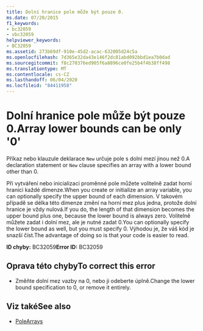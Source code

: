 ```yaml
---
title: Dolní hranice pole může být pouze 0.
ms.date: 07/20/2015
f1_keywords:
- bc32059
- vbc32059
helpviewer_keywords:
- BC32059
ms.assetid: 273b69df-910e-45d2-acac-632005d24c5a
ms.openlocfilehash: 7d365e32da43e146f2dc81abd092bbd1ea7b0dad
ms.sourcegitcommit: f8c270376ed905f6a8896ce0fe25b4f4b38ff498
ms.translationtype: MT
ms.contentlocale: cs-CZ
ms.lasthandoff: 06/04/2020
ms.locfileid: "84411958"
---
```

# <a name="array-lower-bounds-can-be-only-0"></a><span data-ttu-id="929ce-102">Dolní hranice pole může být pouze 0.</span><span class="sxs-lookup"><span data-stu-id="929ce-102">Array lower bounds can be only '0'</span></span>
<span data-ttu-id="929ce-103">Příkaz nebo klauzule deklarace `New` určuje pole s dolní mezí jinou než 0.</span><span class="sxs-lookup"><span data-stu-id="929ce-103">A declaration statement or `New` clause specifies an array with a lower bound other than 0.</span></span>  
  
 <span data-ttu-id="929ce-104">Při vytváření nebo inicializaci proměnné pole můžete volitelně zadat horní hranici každé dimenze.</span><span class="sxs-lookup"><span data-stu-id="929ce-104">When you create or initialize an array variable, you can optionally specify the upper bound of each dimension.</span></span> <span data-ttu-id="929ce-105">V takovém případě se délka této dimenze změní na horní mez plus jedna, protože dolní hranice je vždy nulová.</span><span class="sxs-lookup"><span data-stu-id="929ce-105">If you do, the length of that dimension becomes the upper bound plus one, because the lower bound is always zero.</span></span> <span data-ttu-id="929ce-106">Volitelně můžete zadat i dolní mez, ale je nutné zadat 0.</span><span class="sxs-lookup"><span data-stu-id="929ce-106">You can optionally specify the lower bound as well, but you must specify 0.</span></span> <span data-ttu-id="929ce-107">Výhodou je, že váš kód je snazší číst.</span><span class="sxs-lookup"><span data-stu-id="929ce-107">The advantage of doing so is that your code is easier to read.</span></span>  
  
 <span data-ttu-id="929ce-108">**ID chyby:** BC32059</span><span class="sxs-lookup"><span data-stu-id="929ce-108">**Error ID:** BC32059</span></span>  
  
## <a name="to-correct-this-error"></a><span data-ttu-id="929ce-109">Oprava této chyby</span><span class="sxs-lookup"><span data-stu-id="929ce-109">To correct this error</span></span>  
  
- <span data-ttu-id="929ce-110">Změňte dolní mez vazby na 0, nebo ji odeberte úplně.</span><span class="sxs-lookup"><span data-stu-id="929ce-110">Change the lower bound specification to 0, or remove it entirely.</span></span>  
  
## <a name="see-also"></a><span data-ttu-id="929ce-111">Viz také</span><span class="sxs-lookup"><span data-stu-id="929ce-111">See also</span></span>

- [<span data-ttu-id="929ce-112">Pole</span><span class="sxs-lookup"><span data-stu-id="929ce-112">Arrays</span></span>](../programming-guide/language-features/arrays/index.md)
